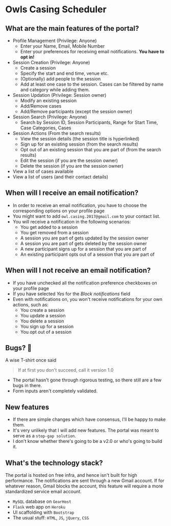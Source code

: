 # Owls Casing Scheduler

## What are the main features of the portal?
* Profile Management (Privilege: Anyone)
  * Enter your Name, Email, Mobile Number
  * Enter your preferences for receiving email notifications. **You have to opt in!**    
* Session Creation (Privilege: Anyone)
  * Create a session
  * Specify the start and end time, venue etc.
  * (Optionally) add people to the session
  * Add at least one case to the session. Cases can be filtered by name and category while adding them.
* Session Updation (Privilege: Session owner)
  * Modify an existing session
  * Add/Remove cases
  * Add/Remove participants (except the session owner)
* Session Search (Privilege: Anyone)
  * Search by Session ID, Session Participants, Range for Start Time, Case Categories, Cases
* Session Actions (From the search results)
  * View the session details (the session title is hyperlinked)
  * Sign up for an existing session (from the search results)
  * Opt out of an existing session that you are part of (from the search results)
  * Edit the session (if you are the session owner)
  * Delete the session (if you are the session owner)
* View a list of cases available
* View a list of users (and their contact details)

## When will I receive an email notification?
* In order to receive an email notification, you have to choose the corresponding options on your profile page
* You might want to add `owl.casing.2017@gmail.com` to your contact list.
* You will receive a notification in the following scenarios:
  * You get added to a session
  * You get removed from a session
  * A session you are part of gets updated by the session owner
  * A session you are part of gets deleted by the session owner
  * A new participant signs up for a session that you are part of
  * An existing participant opts out of a session that you are part of

## When will I not receive an email notification?
* If you have unchecked all the notification preference checkboxes on your profile page
* If you have selected *Yes* for the *Block notifications* field
* Even with notifications on, you won't receive notifications for your own actions, such as:
  * You create a session
  * You update a session
  * You delete a session
  * You sign up for a session
  * You opt out of a session

## Bugs? :bug:
A wise T-shirt once said
> If at first you don't succeed, call it version 1.0

* The portal hasn't gone through rigorous testing, so there still are a few bugs in there.
* Form inputs aren't completely validated.

## New features
* If there are simple changes which have consensus, I'll be happy to make them.
* It's very unlikely that I will add new features. The portal was meant to serve as a `stop-gap solution`.
* I don't know whether there's going to be a v2.0 or who's going to build it.

## What's the technology stack?
The portal is hosted on free infra, and hence isn't built for high performance. The notifications are sent through a new Gmail account. If for whatever reason, Gmail blocks the account, this feature will require a more standardized service email account.
* `MySQL` database on `GearHost`
* `Flask` web app on `Heroku`
* UI scaffolding with `Bootstrap`
* The usual stuff: `HTML`, `JS`, `jQuery`, `CSS`

